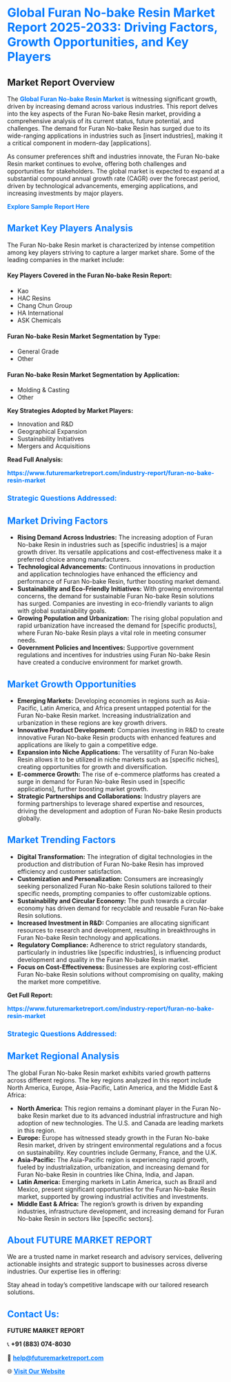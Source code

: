<h1 style="color: #007BFF;">Global Furan No-bake Resin Market Report 2025-2033: Driving Factors, Growth Opportunities, and Key Players</h1>

<section id="overview">
<h2>Market Report Overview</h2>
<p>The <a href="https://www.futuremarketreport.com/industry-report/furan-no-bake-resin-market" style="color: #007BFF; text-decoration: none;"><strong>Global Furan No-bake Resin Market</strong></a> is witnessing significant growth, driven by increasing demand across various industries. This report delves into the key aspects of the Furan No-bake Resin market, providing a comprehensive analysis of its current status, future potential, and challenges. The demand for Furan No-bake Resin has surged due to its wide-ranging applications in industries such as [insert industries], making it a critical component in modern-day [applications].</p>
<p>As consumer preferences shift and industries innovate, the Furan No-bake Resin market continues to evolve, offering both challenges and opportunities for stakeholders. The global market is expected to expand at a substantial compound annual growth rate (CAGR) over the forecast period, driven by technological advancements, emerging applications, and increasing investments by major players.</p>
</section>

<section id="overview">
<p><a href="https://www.futuremarketreport.com/request-sample/reportId=47231" style="color: #007BFF; text-decoration: none;"><strong>Explore Sample Report Here</strong></a></p>
</section>

<section id="key-players">
<h2 style="color: #007BFF;">Market Key Players Analysis</h2>
<p>The Furan No-bake Resin market is characterized by intense competition among key players striving to capture a larger market share. Some of the leading companies in the market include:</p>
<h4>Key Players Covered in the Furan No-bake Resin Report:</h4>
<ul><li>Kao</li><li>HAC Resins</li><li>Chang Chun Group</li><li>HA International</li><li>ASK Chemicals</li></ul>
<h4>Furan No-bake Resin Market Segmentation by Type:</h4>
<ul><li>General Grade</li><li>Other</li></ul>

<h4>Furan No-bake Resin Market Segmentation by Application:</h4>
<ul><li>Molding &amp; Casting</li><li>Other</li></ul>
<p><strong>Key Strategies Adopted by Market Players:</strong></p>
<ul>
<li>Innovation and R&D</li>
<li>Geographical Expansion</li>
<li>Sustainability Initiatives</li>
<li>Mergers and Acquisitions</li>
</ul>
</section>

<section>
<p><strong>Read Full Analysis: </strong></p><a href="https://www.futuremarketreport.com/industry-report/furan-no-bake-resin-market" style="color: #007BFF; text-decoration: none;"><strong>https://www.futuremarketreport.com/industry-report/furan-no-bake-resin-market</strong></a>
<h3 style="color: #007BFF;">Strategic Questions Addressed:</h3>
</section>

<section id="driving-factors">
<h2 style="color: #007BFF;">Market Driving Factors</h2>
<ul>
<li><strong>Rising Demand Across Industries:</strong> The increasing adoption of Furan No-bake Resin in industries such as [specific industries] is a major growth driver. Its versatile applications and cost-effectiveness make it a preferred choice among manufacturers.</li>
<li><strong>Technological Advancements:</strong> Continuous innovations in production and application technologies have enhanced the efficiency and performance of Furan No-bake Resin, further boosting market demand.</li>
<li><strong>Sustainability and Eco-Friendly Initiatives:</strong> With growing environmental concerns, the demand for sustainable Furan No-bake Resin solutions has surged. Companies are investing in eco-friendly variants to align with global sustainability goals.</li>
<li><strong>Growing Population and Urbanization:</strong> The rising global population and rapid urbanization have increased the demand for [specific products], where Furan No-bake Resin plays a vital role in meeting consumer needs.</li>
<li><strong>Government Policies and Incentives:</strong> Supportive government regulations and incentives for industries using Furan No-bake Resin have created a conducive environment for market growth.</li>
</ul>
</section>

<section id="growth-opportunities">
<h2 style="color: #007BFF;">Market Growth Opportunities</h2>
<ul>
<li><strong>Emerging Markets:</strong> Developing economies in regions such as Asia-Pacific, Latin America, and Africa present untapped potential for the Furan No-bake Resin market. Increasing industrialization and urbanization in these regions are key growth drivers.</li>
<li><strong>Innovative Product Development:</strong> Companies investing in R&D to create innovative Furan No-bake Resin products with enhanced features and applications are likely to gain a competitive edge.</li>
<li><strong>Expansion into Niche Applications:</strong> The versatility of Furan No-bake Resin allows it to be utilized in niche markets such as [specific niches], creating opportunities for growth and diversification.</li>
<li><strong>E-commerce Growth:</strong> The rise of e-commerce platforms has created a surge in demand for Furan No-bake Resin used in [specific applications], further boosting market growth.</li>
<li><strong>Strategic Partnerships and Collaborations:</strong> Industry players are forming partnerships to leverage shared expertise and resources, driving the development and adoption of Furan No-bake Resin products globally.</li>
</ul>
</section>

<section id="trending-factors">
<h2 style="color: #007BFF;">Market Trending Factors</h2>
<ul>
<li><strong>Digital Transformation:</strong> The integration of digital technologies in the production and distribution of Furan No-bake Resin has improved efficiency and customer satisfaction.</li>
<li><strong>Customization and Personalization:</strong> Consumers are increasingly seeking personalized Furan No-bake Resin solutions tailored to their specific needs, prompting companies to offer customizable options.</li>
<li><strong>Sustainability and Circular Economy:</strong> The push towards a circular economy has driven demand for recyclable and reusable Furan No-bake Resin solutions.</li>
<li><strong>Increased Investment in R&D:</strong> Companies are allocating significant resources to research and development, resulting in breakthroughs in Furan No-bake Resin technology and applications.</li>
<li><strong>Regulatory Compliance:</strong> Adherence to strict regulatory standards, particularly in industries like [specific industries], is influencing product development and quality in the Furan No-bake Resin market.</li>
<li><strong>Focus on Cost-Effectiveness:</strong> Businesses are exploring cost-efficient Furan No-bake Resin solutions without compromising on quality, making the market more competitive.</li>
</ul>
</section>

<section>
<p><strong>Get Full Report: </strong></p><a href="https://www.futuremarketreport.com/industry-report/furan-no-bake-resin-market" style="color: #007BFF; text-decoration: none;"><strong>https://www.futuremarketreport.com/industry-report/furan-no-bake-resin-market</strong></a>
<h3 style="color: #007BFF;">Strategic Questions Addressed:</h3>
</section>


<section id="regional-analysis">
<h2 style="color: #007BFF;">Market Regional Analysis</h2>
<p>The global Furan No-bake Resin market exhibits varied growth patterns across different regions. The key regions analyzed in this report include North America, Europe, Asia-Pacific, Latin America, and the Middle East & Africa:</p>
<ul>
<li><strong>North America:</strong> This region remains a dominant player in the Furan No-bake Resin market due to its advanced industrial infrastructure and high adoption of new technologies. The U.S. and Canada are leading markets in this region.</li>
<li><strong>Europe:</strong> Europe has witnessed steady growth in the Furan No-bake Resin market, driven by stringent environmental regulations and a focus on sustainability. Key countries include Germany, France, and the U.K.</li>
<li><strong>Asia-Pacific:</strong> The Asia-Pacific region is experiencing rapid growth, fueled by industrialization, urbanization, and increasing demand for Furan No-bake Resin in countries like China, India, and Japan.</li>
<li><strong>Latin America:</strong> Emerging markets in Latin America, such as Brazil and Mexico, present significant opportunities for the Furan No-bake Resin market, supported by growing industrial activities and investments.</li>
<li><strong>Middle East & Africa:</strong> The region’s growth is driven by expanding industries, infrastructure development, and increasing demand for Furan No-bake Resin in sectors like [specific sectors].</li>
</ul>
</section>

<footer>
<h2 style="color: #007BFF;">About FUTURE MARKET REPORT</h2>
<p>We are a trusted name in market research and advisory services, delivering actionable insights and strategic support to businesses across diverse industries. Our expertise lies in offering:</p>

<p>Stay ahead in today’s competitive landscape with our tailored research solutions.</p>

<h2 style="color: #007BFF;">Contact Us:</h2>
<p><strong>FUTURE MARKET REPORT</strong></p>
<p>📞 <strong>+91 (883) 074-8030</strong></p>
<p>📧 <strong><a href="mailto:help@futuremarketreport.com" style="color: #007BFF;">help@futuremarketreport.com</a></strong></p>
<p>🌐 <strong><a href="https://www.futuremarketreport.com/" style="color: #007BFF;">Visit Our Website</a></strong></p>
</footer>